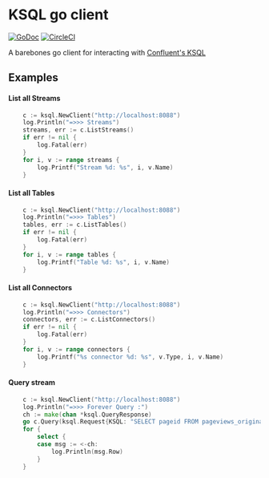 # KSQL go client
[![GoDoc](https://godoc.org/github.com/Mongey/ksql/ksql?status.svg)][godoc]
[![CircleCI](https://circleci.com/gh/Mongey/ksql.svg?style=svg)][ci]

A barebones go client for interacting with [Confluent's KSQL][ksql]

## Examples

#### List all Streams

```go
	c := ksql.NewClient("http://localhost:8088")
	log.Println("=>>> Streams")
	streams, err := c.ListStreams()
	if err != nil {
		log.Fatal(err)
	}
	for i, v := range streams {
		log.Printf("Stream %d: %s", i, v.Name)
	}
```

#### List all Tables

```go
	c := ksql.NewClient("http://localhost:8088")
	log.Println("=>>> Tables")
	tables, err := c.ListTables()
	if err != nil {
		log.Fatal(err)
	}
	for i, v := range tables {
		log.Printf("Table %d: %s", i, v.Name)
	}
```

#### List all Connectors

```go
	c := ksql.NewClient("http://localhost:8088")
	log.Println("=>>> Connectors")
	connectors, err := c.ListConnectors()
	if err != nil {
		log.Fatal(err)
	}
	for i, v := range connectors {
		log.Printf("%s connector %d: %s", v.Type, i, v.Name)
	}

```

#### Query stream

```go
	c := ksql.NewClient("http://localhost:8088")
	log.Println("=>>> Forever Query :")
	ch := make(chan *ksql.QueryResponse)
	go c.Query(ksql.Request{KSQL: "SELECT pageid FROM pageviews_original;"}, ch)
	for {
		select {
		case msg := <-ch:
			log.Println(msg.Row)
		}
	}
```
[godoc]: https://godoc.org/github.com/Mongey/ksql/ksql
[ksql]: https://www.confluent.io/product/ksql/
[ci]: https://circleci.com/gh/Mongey/ksql
